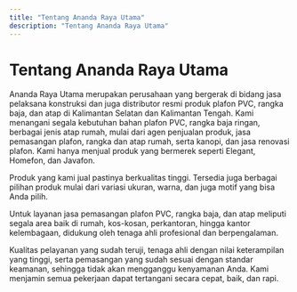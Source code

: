 ```yaml
---
title: "Tentang Ananda Raya Utama"
description: "Tentang Ananda Raya Utama"
---
```

# Tentang Ananda Raya Utama

Ananda Raya Utama merupakan perusahaan yang bergerak di bidang jasa pelaksana konstruksi dan juga distributor resmi produk plafon PVC, rangka baja, dan atap di Kalimantan Selatan dan Kalimantan Tengah. Kami menangani segala kebutuhan bahan plafon PVC, rangka baja ringan, berbagai jenis atap rumah, mulai dari agen penjualan produk, jasa pemasangan plafon, rangka dan atap rumah, serta kanopi, dan jasa renovasi plafon. Kami hanya menjual produk yang bermerek seperti Elegant, Homefon, dan Javafon.

Produk yang kami jual pastinya berkualitas tinggi. Tersedia juga berbagai pilihan produk mulai dari variasi ukuran, warna, dan juga motif yang bisa Anda pilih.

Untuk layanan jasa pemasangan plafon PVC, rangka baja, dan atap meliputi segala area baik di rumah, kos-kosan, perkantoran, hingga kantor kelembagaan, didukung oleh tenaga ahli profesional dan berpengalaman.

Kualitas pelayanan yang sudah teruji, tenaga ahli dengan nilai keterampilan yang tinggi, serta pemasangan yang sudah sesuai dengan standar keamanan, sehingga tidak akan mengganggu kenyamanan Anda. Kami menjamin semua pekerjaan dapat tertangani secara cepat, baik, dan rapi.
